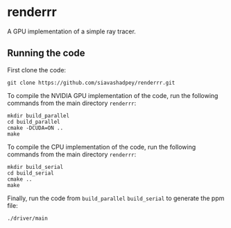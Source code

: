 # renderrr
A GPU implementation of a simple ray tracer.


## Running the code

First clone the code:

```console
git clone https://github.com/siavashadpey/renderrr.git
```

To compile the NVIDIA GPU implementation of the code, run the following commands from the main directory `renderrr`:

```console
mkdir build_parallel
cd build_parallel
cmake -DCUDA=ON ..
make
```

To compile the CPU implementation of the code, run the following commands from the main directory `renderrr`:

```console
mkdir build_serial
cd build_serial
cmake ..
make
```

Finally, run the code from `build_parallel` `build_serial` to generate the ppm file:
```console
./driver/main
```
